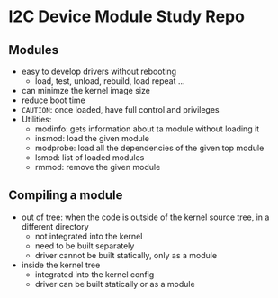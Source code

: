 # I2C Device Module Study Repo

## Modules 
- easy to develop drivers without rebooting
    - load, test, unload, rebuild, load repeat ...
- can minimze the kernel image size
- reduce boot time
- `CAUTION`: once loaded, have full control and privileges
- Utilities:
   - modinfo: gets information about ta module without loading it
   - insmod: load the given module
   - modprobe: load all the dependencies of the given top module
   - lsmod: list of loaded modules
   - rmmod: remove the given module
## Compiling a module
- out of tree: when the code is outside of the kernel source tree, in a different directory
    - not integrated into the kernel
    - need to be built separately
    - driver cannot be built statically, only as a module
- inside the kernel tree
    - integrated into the kernel config
    - driver can be built statically or as a module